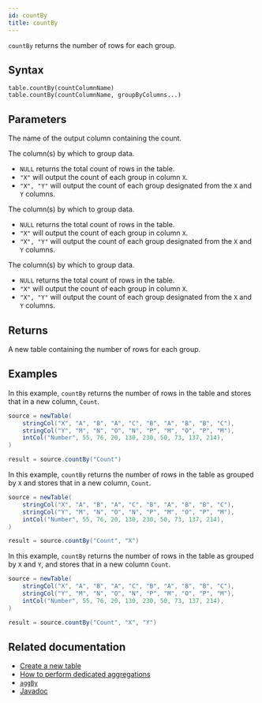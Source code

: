 ```yaml
---
id: countBy
title: countBy
---
```


`countBy` returns the number of rows for each group.

## Syntax

```
table.countBy(countColumnName)
table.countBy(countColumnName, groupByColumns...)
```

## Parameters

<ParamTable>
<Param name="countColumnName" type="String">

The name of the output column containing the count.

</Param>
<Param name="groupByColumns" type="String...">

The column(s) by which to group data.

- `NULL` returns the total count of rows in the table.
- `"X"` will output the count of each group in column `X`.
- `"X", "Y"` will output the count of each group designated from the `X` and `Y` columns.

</Param>
<Param name="groupByColumns" type="ColumnName...">

The column(s) by which to group data.

- `NULL` returns the total count of rows in the table.
- `"X"` will output the count of each group in column `X`.
- `"X", "Y"` will output the count of each group designated from the `X` and `Y` columns.

</Param>
<Param name="groupByColumns" type="Collection<String>">

The column(s) by which to group data.

- `NULL` returns the total count of rows in the table.
- `"X"` will output the count of each group in column `X`.
- `"X", "Y"` will output the count of each group designated from the `X` and `Y` columns.

</Param>
</ParamTable>

## Returns

A new table containing the number of rows for each group.

## Examples

In this example, `countBy` returns the number of rows in the table and stores that in a new column, `Count`.

```groovy order=source,result
source = newTable(
    stringCol("X", "A", "B", "A", "C", "B", "A", "B", "B", "C"),
    stringCol("Y", "M", "N", "O", "N", "P", "M", "O", "P", "M"),
    intCol("Number", 55, 76, 20, 130, 230, 50, 73, 137, 214),
)

result = source.countBy("Count")
```

In this example, `countBy` returns the number of rows in the table as grouped by `X` and stores that in a new column, `Count`.

```groovy order=source,result
source = newTable(
    stringCol("X", "A", "B", "A", "C", "B", "A", "B", "B", "C"),
    stringCol("Y", "M", "N", "O", "N", "P", "M", "O", "P", "M"),
    intCol("Number", 55, 76, 20, 130, 230, 50, 73, 137, 214),
)

result = source.countBy("Count", "X")
```

In this example, `countBy` returns the number of rows in the table as grouped by `X` and `Y`, and stores that in a new column `Count`.

```groovy order=source,result
source = newTable(
    stringCol("X", "A", "B", "A", "C", "B", "A", "B", "B", "C"),
    stringCol("Y", "M", "N", "O", "N", "P", "M", "O", "P", "M"),
    intCol("Number", 55, 76, 20, 130, 230, 50, 73, 137, 214),
)

result = source.countBy("Count", "X", "Y")
```

## Related documentation

- [Create a new table](../../../how-to-guides/new-table.md)
- [How to perform dedicated aggregations](../../../how-to-guides/dedicated-aggregations.md)
- [`aggBy`](./aggBy.md)
- [Javadoc](<https://deephaven.io/core/javadoc/io/deephaven/engine/table/Table.html#countBy(java.lang.String)>)
